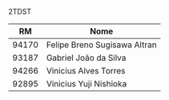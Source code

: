 2TDST

| RM | Nome |
|--|--|
| 94170 | Felipe Breno Sugisawa Altran|
| 93187 | Gabriel João da Silva|
| 94266 | Vinicius Alves Torres|
| 92895 | Vinicius Yuji Nishioka|
